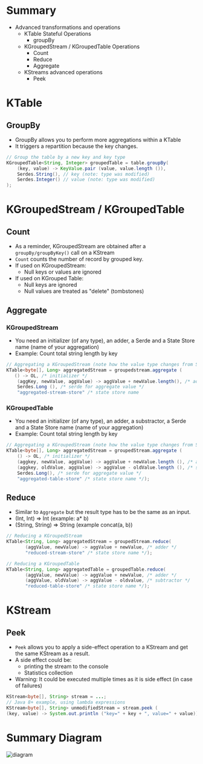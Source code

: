 # Summary 
- Advanced transformations and operations
    - KTable Stateful Operations 
        - groupBy
    - KGroupedStream / KGroupedTable Operations
        - Count
        - Reduce
        - Aggregate
    - KStreams advanced operations
        - Peek

# KTable 
## GroupBy

- GroupBy allows you to perform more aggregations within a KTable
- It triggers a repartition because the key changes.

```java
// Group the table by a new key and key type
KGroupedTable<String, Integer> groupedTable = table.groupBy(
    (key, value) -> KeyValue.pair (value, value.length ()),
    Serdes.String(), // key (note: type was modified) 
    Serdes.Integer() // value (note: type was modified)  
);         
```

# KGroupedStream / KGroupedTable

## Count
- As a reminder, KGroupedStream are obtained after a `groupBy/groupByKey()` call on a KStream
- `Count` counts the number of record by grouped key.
- If used on KGroupedStream:
  - Null keys or values are ignored
- If used on KGrouped Table:
  - Null keys are ignored
  - Null values are treated as "delete" (tombstones)

## Aggregate

### KGroupedStream
- You need an initializer (of any type), an adder, a Serde and a State Store name (name of your aggregation)
- Example: Count total string length by key
```java
// Aggregating a KGroupedStream (note how the value type changes from String to Long)
KTable<byte[], Long> aggregatedStream = groupedstream.aggregate (
   () -> OL, /* initializer */
    (aggKey, newValue, aggValue) -> aggValue + newValue.length(), /* adder */
    Serdes.Long (), /* serde for aggregate value */
    "aggregated-stream-store" /* state store name
```
### KGroupedTable
- You need an initializer (of any type), an adder, a substractor, a Serde and a State Store name (name of your aggregation)  
- Example: Count total string length by key
```java
// Aggregating a KGroupedStream (note how the value type changes from String to Long)
KTable<byte[], Long> aggregatedStream = groupedStream.aggregate (
    () -> OL, /* initializer */
    (aggkey, newValue, aggValue) -> aggValue + newValue.length (), /* adder */
    (aggkey, oldValue, aggValue) -> aggValue - oldValue.length (), /* subtractor */
    Serdes.Long(), /* serde for aggregate value */
    "aggregated-table-store" /* state store name */);
```              
## Reduce                      
- Similar to `Aggregate` but the result type has to be the same as an input. 
- (Int, Int) => Int (example: a* b)
- (String, String) => String (example concat(a, b))
```java
// Reducing a KGroupedStream
KTable<String, Long> aggregatedStream = groupedStream.reduce(
       (aggValue, newValue) -> aggValue + newValue, /* adder */
       "reduced-stream-store" /* state store name */);

// Reducing a KGroupedTable
KTable<String, Long> aggregatedTable = groupedTable.reduce(
       (aggValue, newValue) -> aggValue + newValue, /* adder */
       (aggValue, oldValue) -> aggValue - oldvalue, /* subtractor */
       "reduced-table-store" /* state store name */);
```

# KStream
## Peek
- `Peek` allows you to apply a side-effect operation to a KStream and get the same KStream as a result.
- A side effect could be:
   - printing the stream to the console
   - Statistics collection
- Warning: It could be executed multiple times as it is side effect (in case of failures)
```java
KStream<byte[], String> stream = ...;
// Java 8+ example, using lambda expressions
KStream<byte[], String> unmodifiedStream = stream.peek (
(key, value) -> System.out.println ("key=" + key + ", value=" + value));
```

# Summary Diagram

![diagram](https://docs.confluent.io/platform/current/_images/streams-stateful_operations.png)